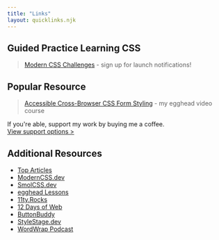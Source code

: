 ```yaml
---
title: "Links"
layout: quicklinks.njk
---
```


## Guided Practice Learning CSS

> [Modern CSS Challenges](https://challenges.moderncss.dev) - sign up for launch notifications!

## Popular Resource

> [Accessible Cross-Browser CSS Form Styling](https://5t3ph.dev/a11y-forms) - my egghead video course

<aside role="note">

If you're able, support my work by buying me a coffee. [View&nbsp;support&nbsp;options >](https://www.buymeacoffee.com/moderncss)

</aside>

## Additional Resources

- [Top Articles](/#writing)
- [ModernCSS.dev](https://ModernCSS.dev)
- [SmolCSS.dev](https://smolcss.dev)
- [egghead Lessons](https://5t3ph.dev/egghead)
- [11ty.Rocks](https://11ty.Rocks)
- [12 Days of Web](https://12daysofweb.dev)
- [ButtonBuddy](https://buttonbuddy.dev)
- [StyleStage.dev](https://StyleStage.dev)
- [WordWrap Podcast](https://wordwrap.dev)
